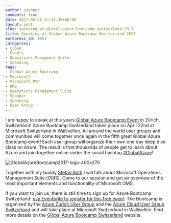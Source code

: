 ```yaml
---
author: sjohner
comments: true
date: 2017-04-20 13:44:38+00:00
layout: post
slug: speaking-at-global-azure-bootcamp-switzerland-2017
title: Speaking at Global Azure Bootcamp Switzerland 2017
wordpress_id: 1951
categories:
- Cloud
- Events
- Operations Managment Suite
- Speaking
tags:
- Global Azure Bootcamp
- Microsoft
- Microsoft MVP
- OMS
- Operations Management Suite
- Speaker
- Speaking
- User Group
---
```


I am happy to speak at this years [Global Azure Bootcamp Event](http://bootcamp.azurezurichusergroup.com/) in Zürich, Switzerland! Azure Bootcamp Switzerland takes place on April 22nd at Microsoft Switzerland in Wallisellen. All around the world user groups and communities will come together once again in the fifth great Global Azure Bootcamp event! Each user group will organize their own one day deep dive class on Azure. The result is that thousands of people get to learn about Azure and join together online under the social hashtag [#GlobalAzure](https://twitter.com/search?q=%23GlobalAzure)!

![GlobalAzureBootcamp2017-logo-400x270](/images/GlobalAzureBootcamp2017-logo-400x270.png)

Together with my buddy [Stefan Roth](https://twitter.com/stefanroth_net) I will talk about Microsoft Operations Management Suite (OMS). Come to our session and get an overview of the most important elements and functionality of Microsoft OMS.

If you want to join us, there is still time to sign up for Azure Bootcamp Switzerland: [use Eventbrite to register for this free event](https://www.eventbrite.com/e/global-azure-bootcamp-switzerland-2017-tickets-33101529566).
The Bootcamp is organized by the [Azure Zurich User Group](http://azurezurichusergroup.com/) and the [Azure Cloud User Group Switzerland](https://www.meetup.com/de-DE/Azure-Cloud-User-Group-Switzerland/) and will take place at Microsoft Switzerland in Wallisellen. Find more details on the [Global Azure Bootcamp Switzerland](http://bootcamp.azurezurichusergroup.com/) website.
